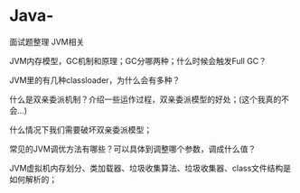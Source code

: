 # Java-
面试题整理
JVM相关

JVM内存模型，GC机制和原理；GC分哪两种；什么时候会触发Full GC？

JVM里的有几种classloader，为什么会有多种？

什么是双亲委派机制？介绍一些运作过程，双亲委派模型的好处；(这个我真的不会...)

什么情况下我们需要破坏双亲委派模型；

常见的JVM调优方法有哪些？可以具体到调整哪个参数，调成什么值？

JVM虚拟机内存划分、类加载器、垃圾收集算法、垃圾收集器、class文件结构是如何解析的；
